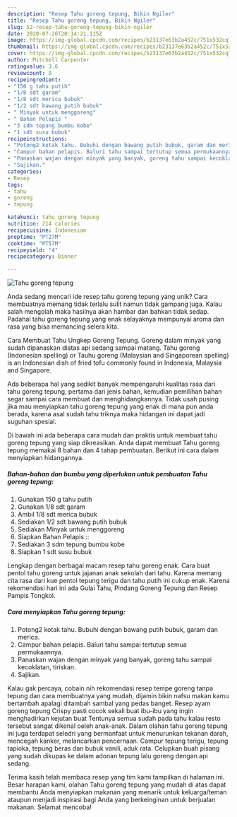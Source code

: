 ```yaml
---
description: "Resep Tahu goreng tepung, Bikin Ngiler"
title: "Resep Tahu goreng tepung, Bikin Ngiler"
slug: 52-resep-tahu-goreng-tepung-bikin-ngiler
date: 2020-07-26T20:14:21.115Z
image: https://img-global.cpcdn.com/recipes/b23137e63b2a452c/751x532cq70/tahu-goreng-tepung-foto-resep-utama.jpg
thumbnail: https://img-global.cpcdn.com/recipes/b23137e63b2a452c/751x532cq70/tahu-goreng-tepung-foto-resep-utama.jpg
cover: https://img-global.cpcdn.com/recipes/b23137e63b2a452c/751x532cq70/tahu-goreng-tepung-foto-resep-utama.jpg
author: Mitchell Carpenter
ratingvalue: 3.6
reviewcount: 8
recipeingredient:
- "150 g tahu putih"
- "1/8 sdt garam"
- "1/8 sdt merica bubuk"
- "1/2 sdt bawang putih bubuk"
- " Minyak untuk menggoreng"
- " Bahan Pelapis "
- "3 sdm tepung bumbu kobe"
- "1 sdt susu bubuk"
recipeinstructions:
- "Potong2 kotak tahu. Bubuhi dengan bawang putih bubuk, garam dan merica."
- "Campur bahan pelapis. Baluri tahu sampai tertutup semua permukaannya."
- "Panaskan wajan dengan minyak yang banyak, goreng tahu sampai kecoklatan, tiriskan."
- "Sajikan."
categories:
- Resep
tags:
- tahu
- goreng
- tepung

katakunci: tahu goreng tepung 
nutrition: 214 calories
recipecuisine: Indonesian
preptime: "PT27M"
cooktime: "PT57M"
recipeyield: "4"
recipecategory: Dinner

---
```



![Tahu goreng tepung](https://img-global.cpcdn.com/recipes/b23137e63b2a452c/751x532cq70/tahu-goreng-tepung-foto-resep-utama.jpg)

Anda sedang mencari ide resep tahu goreng tepung yang unik? Cara membuatnya memang tidak terlalu sulit namun tidak gampang juga. Kalau salah mengolah maka hasilnya akan hambar dan bahkan tidak sedap. Padahal tahu goreng tepung yang enak selayaknya mempunyai aroma dan rasa yang bisa memancing selera kita.

Cara Membuat Tahu Ungkep Goreng Tepung. Goreng dalam minyak yang sudah dipanaskan diatas api sedang sampai matang. Tahu goreng (Indonesian spelling) or Tauhu goreng (Malaysian and Singaporean spelling) is an Indonesian dish of fried tofu commonly found in Indonesia, Malaysia and Singapore.

Ada beberapa hal yang sedikit banyak mempengaruhi kualitas rasa dari tahu goreng tepung, pertama dari jenis bahan, kemudian pemilihan bahan segar sampai cara membuat dan menghidangkannya. Tidak usah pusing jika mau menyiapkan tahu goreng tepung yang enak di mana pun anda berada, karena asal sudah tahu triknya maka hidangan ini dapat jadi suguhan spesial.


Di bawah ini ada beberapa cara mudah dan praktis untuk membuat tahu goreng tepung yang siap dikreasikan. Anda dapat membuat Tahu goreng tepung memakai 8 bahan dan 4 tahap pembuatan. Berikut ini cara dalam menyiapkan hidangannya.

<!--inarticleads1-->

##### Bahan-bahan dan bumbu yang diperlukan untuk pembuatan Tahu goreng tepung:

1. Gunakan 150 g tahu putih
1. Gunakan 1/8 sdt garam
1. Ambil 1/8 sdt merica bubuk
1. Sediakan 1/2 sdt bawang putih bubuk
1. Sediakan  Minyak untuk menggoreng
1. Siapkan  Bahan Pelapis ::
1. Sediakan 3 sdm tepung bumbu kobe
1. Siapkan 1 sdt susu bubuk


Lengkap dengan berbagai macam resep tahu goreng enak. Cara buat pentol tahu goreng untuk jajanan anak sekolah dari tahu. Karena memang cita rasa dari kue pentol tepung terigu dan tahu putih ini cukup enak. Karena rekomendasi hari ini ada Gulai Tahu, Pindang Goreng Tepung dan Resep Pampis Tongkol. 

<!--inarticleads2-->

##### Cara menyiapkan Tahu goreng tepung:

1. Potong2 kotak tahu. Bubuhi dengan bawang putih bubuk, garam dan merica.
1. Campur bahan pelapis. Baluri tahu sampai tertutup semua permukaannya.
1. Panaskan wajan dengan minyak yang banyak, goreng tahu sampai kecoklatan, tiriskan.
1. Sajikan.


Kalau gak percaya, cobain nih rekomendasi resep tempe goreng tanpa tepung dan cara membuatnya yang mudah, dijamin bikin nafsu makan kamu bertambah apalagi ditambah sambal yang pedas banget. Resep ayam goreng tepung Crispy pasti cocok sekali buat ibu-ibu yang ingin menghadirkan kejutan buat Tentunya semua sudah pada tahu kalau resto tersebut sangat dikenal oeleh anak-anak. Dalam olahan tahu goreng tepung ini juga terdapat seledri yang bermanfaat untuk menurunkan tekanan darah, mencegah kanker, melancarkan pencernaan. Campur tepung terigu, tepung tapioka, tepung beras dan bubuk vanili, aduk rata. Celupkan buah pisang yang sudah dikupas ke dalam adonan tepung lalu goreng dengan api sedang. 

Terima kasih telah membaca resep yang tim kami tampilkan di halaman ini. Besar harapan kami, olahan Tahu goreng tepung yang mudah di atas dapat membantu Anda menyiapkan makanan yang menarik untuk keluarga/teman ataupun menjadi inspirasi bagi Anda yang berkeinginan untuk berjualan makanan. Selamat mencoba!
